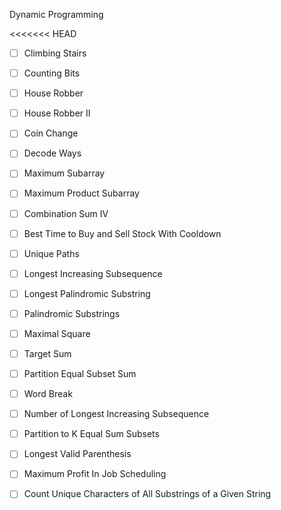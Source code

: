 Dynamic Programming

<<<<<<< HEAD
- [ ] Climbing Stairs                        
- [ ] Counting Bits                                                  
- [ ] House Robber                                                    
- [ ] House Robber II                                                 
- [ ] Coin Change                                                    
- [ ] Decode Ways                                                    
- [ ] Maximum Subarray                                                
- [ ] Maximum Product Subarray   
- [ ] Combination Sum IV
- [ ] Best Time to Buy and Sell Stock With Cooldown
- [ ] Unique Paths                                              
- [ ] Longest Increasing Subsequence                  
- [ ] Longest Palindromic Substring                                                    
- [ ] Palindromic Substrings                                  
- [ ] Maximal Square                                  
- [ ] Target Sum                                          
- [ ] Partition Equal Subset Sum                                                  
- [ ] Word Break                                                      
- [ ] Number of Longest Increasing Subsequence                                      
- [ ] Partition to K Equal Sum Subsets
- [ ] Longest Valid Parenthesis                     
- [ ] Maximum Profit In Job Scheduling                               
- [ ] Count Unique Characters of All Substrings of a Given String                                      

